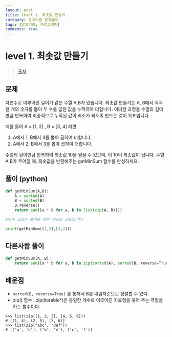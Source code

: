 ```yaml
---
layout: post
title: level 1. 최솟값 만들기
category: 알고리즘 문제풀이
tags: [알고리즘, 프로그래밍]
comments: true
---
```

# level 1. 최솟값 만들기
> [출처](http://tryhelloworld.co.kr/challenge_codes/182)

## 문제
자연수로 이루어진 길이가 같은 수열 A,B가 있습니다. 최솟값 만들기는 A, B에서 각각 한 개의 숫자를 뽑아 두 수를 곱한 값을 누적하여 더합니다. 이러한 과정을 수열의 길이만큼 반복하여 최종적으로 누적된 값이 최소가 되도록 만드는 것이 목표입니다.

예를 들어 A = [1, 2] , B = [3, 4] 라면
1. A에서 1, B에서 4를 뽑아 곱하여 더합니다.
2. A에서 2, B에서 3을 뽑아 곱하여 더합니다.

수열의 길이만큼 반복하여 최솟값 10을 얻을 수 있으며, 이 10이 최솟값이 됩니다.
수열 A,B가 주어질 때, 최솟값을 반환해주는 getMinSum 함수를 완성하세요.

## 풀이 (python)
```python
def getMinSum(A,B):
    A = sorted(A)
    B = sorted(B)
    B.reverse()
    return sum([a * b for a, b in list(zip(A, B))])

#아래 코드는 출력을 위한 테스트 코드입니다.

print(getMinSum([1,2],[3,4]))
```

## 다른사람 풀이
```python
def getMinSum(A, B):
    return sum([a * b for a, b in zip(sorted(A), sorted(B, reverse=True))])
```

## 배운점
- `sorted(B, reverse=True)` 를 통해서 B를 내림차순으로 정렬할 수 있다.
- zip() 함수 : zip(iterable*)은 동일한 개수로 이루어진 자료형을 묶어 주는 역할을 하는 함수이다.

```shell
>>> list(zip([1, 2, 3], [4, 5, 6]))  
# [(1, 4), (2, 5), (3, 6)]
>>> list(zip("abc", "def"))
# [('a', 'd'), ('b', 'e'), ('c', 'f')]

```
